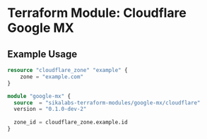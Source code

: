 # Terraform Module: Cloudflare Google MX

## Example Usage

```tf
resource "cloudflare_zone" "example" {
    zone = "example.com"
}

module "google-mx" {
  source  = "sikalabs-terraform-modules/google-mx/cloudflare"
  version = "0.1.0-dev-2"
  
  zone_id = cloudflare_zone.example.id
}
```
